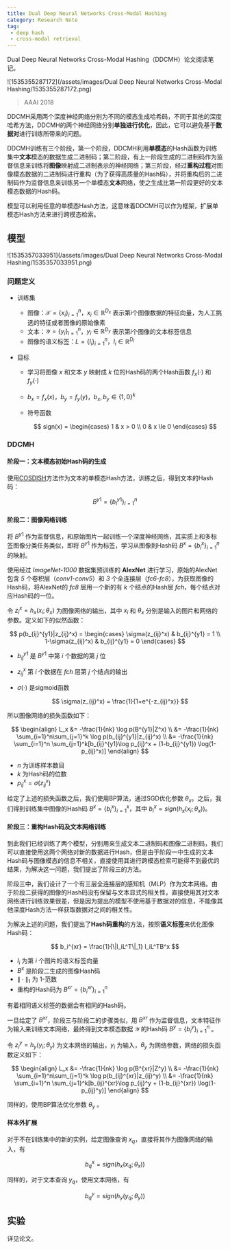 ```yaml
---
title: Dual Deep Neural Networks Cross-Modal Hashing
category: Research Note
tag:
 - deep hash
 - cross-modal retrieval
---
```


Dual Deep Neural Networks Cross-Modal Hashing（DDCMH）论文阅读笔记。

![1535355287172](/assets/images/Dual Deep Neural Networks Cross-Modal Hashing/1535355287172.png)

> AAAI 2018

DDCMH采用两个深度神经网络分别为不同的模态生成哈希码，不同于其他的深度哈希方法，DDCMH的两个神经网络分别**单独进行优化**，因此，它可以避免基于**数据对**进行训练所带来的问题。

DDCMH训练有三个阶段，第一个阶段，DDCMH利用**单模态**的Hash函数为训练集中**文本**模态的数据生成二进制码；第二阶段，有上一阶段生成的二进制码作为监督信息来训练将**图像**映射成二进制表示的神经网络；第三阶段，经过**重构过程**对图像模态数据的二进制码进行重构（为了获得高质量的Hash码），并将重构后的二进制码作为监督信息来训练另一个单模态**文本**网络，使之生成比第一阶段更好的文本模态数据的Hash码。

模型可以利用任意的单模态Hash方法，这意味着DDCMH可以作为框架，扩展单模态Hash方法来进行跨模态检索。

## 模型

![1535357033951](/assets/images/Dual Deep Neural Networks Cross-Modal Hashing/1535357033951.png)

### 问题定义

* 训练集

  * 图像：$\mathcal{X} = \{x_i\}_{i=1}^n$，$x_i \in \mathbb{R}^{D_x}$ 表示第$i$个图像数据的特征向量，为人工挑选的特征或者图像的原始像素
  * 文本：$\mathcal{Y} = \{y_i\}_{i=1}^n$，$y_i\in \mathbb{R}^{D_y}$ 表示第$i$个图像的文本标签信息
  * 图像的语义标签：$L = \{l_i\}_{i=1}^n$，$l_i\in \mathbb{R}^{D_l}$ 

* 目标

  * 学习将图像 $x$ 和文本 $y$ 映射成 $k$ 位的Hash码的两个Hash函数 $f_x(\cdot)$ 和 $f_y(\cdot)$

  * $b_x = f_x(x)$，$b_y = f_y(y)$，$b_x,b_y \in \{1,0\}^k$

  * 符号函数
    
    $$
    sign(x) = \begin{cases}
    1 & x > 0 \\
    0 & x \le 0
    \end{cases}
    $$



### DDCMH

#### 阶段一：文本模态初始Hash码的生成

使用[COSDISH](https://www.aaai.org/ocs/index.php/AAAI/AAAI16/paper/view/12353)方法作为文本的单模态Hash方法，训练之后，得到文本的Hash码：

$$
B^{y1} = \{b_i^{y1}\}_{i=1}^n
$$

#### 阶段二：图像网络训练

将 $B^{y1}$ 作为监督信息，和原始图片一起训练一个深度神经网络，其实质上和多标签图像分类任务类似，即将 $B^{y1}$ 作为标签，学习从图像到Hash码 $B^x = \{b_i^x\}_{i=1}^n$ 的映射。

使用经过 *ImageNet-1000* 数据集预训练的 **AlexNet** 进行学习，原始的AlexNet包含 *5* 个卷积层（*conv1-conv5*）和 *3* 个全连接层（*fc6-fc8*），为获取图像的Hash码，将AlexNet的 *fc8* 层用一个新的有 $k$ 个结点的Hash层 *fch*，每个结点对应Hash码的一位。

令 $z_i^x = h_x(x_i;\theta_x)$ 为图像网络的输出，其中 $x_i$ 和 $\theta_x$ 分别是输入的图片和网络的参数。定义如下的似然函数：

$$
p(b_{ij}^{y1}|z_{ij}^x) = \begin{cases}
\sigma(z_{ij}^x) & b_{ij}^{y1} = 1 \\
1-\sigma(z_{ij}^x) & b_{ij}^{y1} = 0
\end{cases}
$$

* $b_{ij}^{y1}$ 是 $B^{y1}$ 中第 $i$ 个数据的第 $j$ 位

* $z_{ij}^x$ 第 $i$ 个数据在 *fch* 层第 $j$ 个结点的输出

* $\sigma(\cdot)$ 是sigmoid函数
  
  $$
  \sigma(z_{ij}^x) = \frac{1}{1+e^{-z_{ij}^x}}
  $$



所以图像网络的损失函数如下：

$$
\begin{align}
L_x &= -\frac{1}{nk} \log p(B^{y1}|Z^x) \\
&= -\frac{1}{nk} \sum_{i=1}^n\sum_{j=1}^k \log p(b_{ij}^{y1}|z_{ij}^x) \\
&= -\frac{1}{nk} \sum_{i=1}^n \sum_{j=1}^k[b_{ij}^{y1}\log p_{ij}^x + (1-b_{ij}^{y1}) \log(1-p_{ij}^x)]
\end{align}
$$

* $n$ 为训练样本数目
* $k$ 为Hash码的位数
* $p_{ij}^x = \sigma(z_{ij}^x)$ 

给定了上述的损失函数之后，我们使用BP算法，通过SGD优化参数 $\theta_x$。之后，我们得到训练集中图像的Hash码 $B^x = \{b_i^x\}_{i=1}^x$，其中 $b_i^x = sign(h_x(x_i;\theta_x))$。

#### 阶段三：重构Hash码及文本网络训练

到此我们已经训练了两个模型，分别用来生成文本二进制码和图像二进制码，我们可以直接使用这两个网络对新的数据进行Hash，但是由于阶段一中生成的文本Hash码与图像模态的信息不相关，直接使用其进行跨模态检索可能得不到最优的结果，为解决这一问题，我们提出了阶段三的方法。

阶段三中，我们设计了一个有三层全连接层的感知机（MLP）作为文本网络。由于阶段二获得的图像的Hash码没有保留与文本显式的相关性，直接使用其对文本网络进行训练效果很差，但是因为提出的模型不使用基于数据对的信息，不能像其他深度Hash方法一样获取数据对之间的相关性。

为解决上述的问题，我们提出了**Hash码重构**的方法，按照**语义标签**来优化图像Hash码：

$$
b_i^{xr} = \frac{1}{\|l_iL^T\|_1} l_iL^TB^x
$$

* $l_i$ 为第 $i$ 个图片的语义标签向量
* $B^x$ 是阶段二生成的图像Hash码
* $\|\cdot\|_1$ 为 $1$-范数
* 重构的Hash码为 $B^{xr} = \{b_i^{xr}\}_{i=1}^n$ 

有着相同语义标签的数据会有相同的Hash码。

一旦给定了 $B^{xr}$，阶段三与阶段二的步骤类似，用 $B^{xr}$ 作为监督信息，文本特征作为输入来训练文本网络，最终得到文本模态数据 $\mathcal{Y}$ 的Hash码 $B^y = \{b_i^y\}_{i=1}^n$ 。

令 $z_i^y = h_y(y_i;\theta_y)$ 为文本网络的输出，$y_i$ 为输入，$\theta_y$ 为网络参数，网络的损失函数定义如下：

$$
\begin{align}
L_x &= -\frac{1}{nk} \log p(B^{xr}|Z^y) \\
&= -\frac{1}{nk} \sum_{i=1}^n\sum_{j=1}^k \log p(b_{ij}^{xr}|z_{ij}^y) \\
&= -\frac{1}{nk} \sum_{i=1}^n \sum_{j=1}^k[b_{ij}^{xr}\log p_{ij}^y + (1-b_{ij}^{xr}) \log(1-p_{ij}^y)]
\end{align}
$$

同样的，使用BP算法优化参数 $\theta_y$ 。

#### 样本外扩展

对于不在训练集中的新的实例，给定图像查询 $x_q$，直接将其作为图像网络的输入，有

$$
b_q^x = sign(h_x(x_q;\theta_x))
$$

同样的，对于文本查询 $y_q$，使用文本网络，有

$$
b_q^y = sign(h_y(y_q;\theta_y))
$$

## 实验

详见论文。